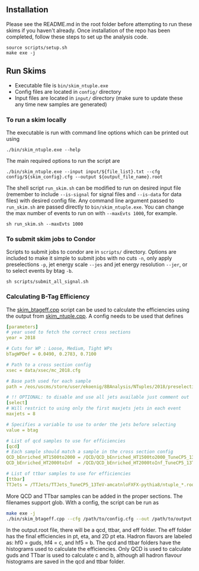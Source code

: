## Installation

Please see the README.md in the root folder before attempting to run these skims if you haven't already. Once installation of the repo has been completed, follow these steps to set up the analysis code.

```
source scripts/setup.sh
make exe -j
```

## Run Skims

- Executable file is `bin/skim_ntuple.exe`
- Config files are located in `config/` directory
- Input files are located in `input/` directory (make sure to update these any time new samples are generated)

### To run a skim locally
The executable is run with command line options which can be printed out using 
```
./bin/skim_ntuple.exe --help
```

The main required options to run the script are
```
./bin/skim_ntuple.exe --input input/${file_list}.txt --cfg  config/${skim_config}.cfg --output ${output_file_name}.root
```

The shell script `run_skim.sh` can be modified to run on desired input file (remember to include `--is-signal` for signal files and `--is-data` for data files) with desired config file. Any command line argument passed to `run_skim.sh` are passed directly to `bin/skim_ntuple.exe`. You can change the max number of events to run on with `--maxEvts 1000`, for example. 
```
sh run_skim.sh --maxEvts 1000
```

### To submit skim jobs to Condor

Scripts to submit jobs to condor are in `scripts/` directory. Options are included to make it simple to submit jobs with no cuts `-n`, only apply preselections `-p`, jet energy scale `--jes` and jet energy resolution `--jer`, or to select events by btag `-b`.

```
sh scripts/submit_all_signal.sh
```

### Calculating B-Tag Efficiency

The [skim_btageff.cpp](test/skim_btageff.cpp) script can be used to calculate the efficiencies using the output from [skim_ntuple.cpp](test/skim_ntuple.cpp). A config needs to be used that defines 

```yaml
[parameters]
# year used to fetch the correct cross sections
year = 2018

# Cuts for WP : Loose, Medium, Tight WPs
bTagWPDef = 0.0490, 0.2783, 0.7100  

# Path to a cross section config
xsec = data/xsec/mc_2018.cfg

# Base path used for each sample 
path = /eos/uscms/store/user/ekoenig/8BAnalysis/NTuples/2018/preselection/t8btag_minmass/Run2_UL/RunIISummer20UL18NanoAODv9/

# !! OPTIONAL: to disable and use all jets available just comment out
[select]
# Will restrict to using only the first maxjets jets in each event
maxjets = 8

# Specifies a variable to use to order the jets before selecting 
value = btag

# List of qcd samples to use for efficiencies
[qcd]
# Each sample should match a sample in the cross section config
QCD_bEnriched_HT1500to2000 = /QCD/QCD_bEnriched_HT1500to2000_TuneCP5_13TeV-madgraph-pythia8/ntuple.root
QCD_bEnriched_HT2000toInf  = /QCD/QCD_bEnriched_HT2000toInf_TuneCP5_13TeV-madgraph-pythia8/ntuple.root

# List of ttbar samples to use for efficiencies
[ttbar]
TTJets = /TTJets/TTJets_TuneCP5_13TeV-amcatnloFXFX-pythia8/ntuple_*.root
```

More QCD and TTbar samples can be added in the proper sections. The filenames support glob. With a config, the script can be run as

```bash
make exe -j
./bin/skim_btageff.cpp --cfg /path/to/config.cfg --out /path/to/output.root
```

In the output.root file, there will be a qcd, ttbar, and eff folder. The eff folder has the final efficiencies in pt, eta, and 2D pt eta. Hadron flavors are labeled as: hf0 = guds, hf4 = c, and hf5 = b. The qcd and ttbar folders have the histograms used to calculate the efficiencies. Only QCD is used to calculate guds and TTbar is used to calculate c and b, although all hadron flavour histograms are saved in the qcd and ttbar folder.